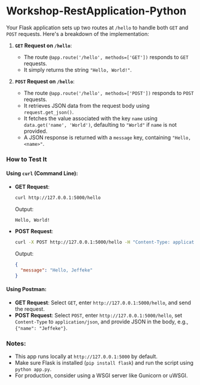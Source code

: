 # Workshop-RestApplication-Python

Your Flask application sets up two routes at `/hello` to handle both `GET` and `POST` requests. Here's a breakdown of the implementation:

1. **`GET` Request on `/hello`**:
   - The route `@app.route('/hello', methods=['GET'])` responds to `GET` requests.
   - It simply returns the string `"Hello, World!"`.

2. **`POST` Request on `/hello`**:
   - The route `@app.route('/hello', methods=['POST'])` responds to `POST` requests.
   - It retrieves JSON data from the request body using `request.get_json()`.
   - It fetches the value associated with the key `name` using `data.get('name', 'World')`, defaulting to `"World"` if `name` is not provided.
   - A JSON response is returned with a `message` key, containing `"Hello, <name>"`.

### How to Test It

#### Using `curl` (Command Line):
- **GET Request**:
  ```bash
  curl http://127.0.0.1:5000/hello
  ```
  Output:
  ```
  Hello, World!
  ```

- **POST Request**:
  ```bash
  curl -X POST http://127.0.0.1:5000/hello -H "Content-Type: application/json" -d '{"name": "Jeffeke"}'
  ```
  Output:
  ```json
  {
    "message": "Hello, Jeffeke"
  }
  ```

#### Using Postman:
- **GET Request**: Select `GET`, enter `http://127.0.0.1:5000/hello`, and send the request.
- **POST Request**: Select `POST`, enter `http://127.0.0.1:5000/hello`, set `Content-Type` to `application/json`, and provide JSON in the body, e.g., `{"name": "Jeffeke"}`.

### Notes:
- This app runs locally at `http://127.0.0.1:5000` by default.
- Make sure Flask is installed (`pip install flask`) and run the script using `python app.py`.
- For production, consider using a WSGI server like Gunicorn or uWSGI.
